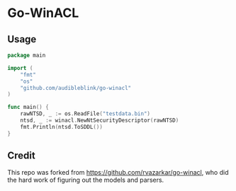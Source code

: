 # Go-WinACL

## Usage

```go
package main

import (
	"fmt"
	"os"
	"github.com/audibleblink/go-winacl"
)

func main() {
	rawNTSD, _ := os.ReadFile("testdata.bin")
	ntsd, _ := winacl.NewNtSecurityDescriptor(rawNTSD)
	fmt.Println(ntsd.ToSDDL())
}
```

## Credit

This repo was forked from https://github.com/rvazarkar/go-winacl, who did the hard work of figuring out the models and parsers.
